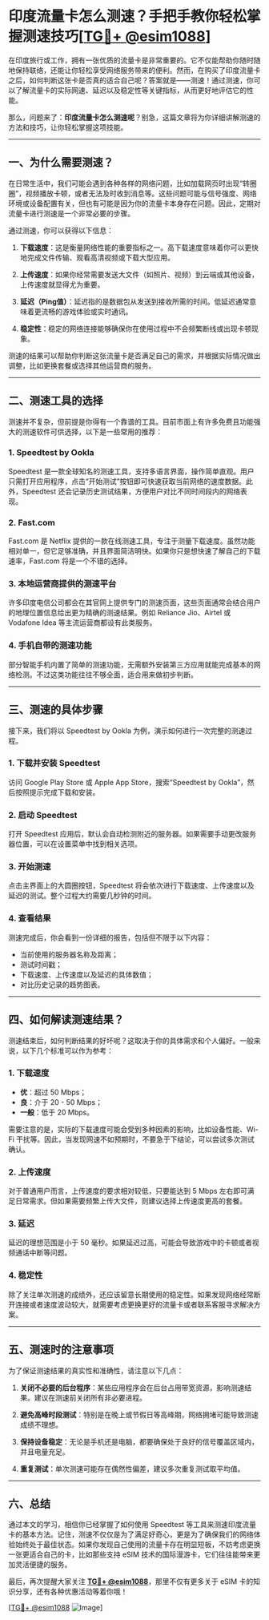 # 印度流量卡怎么测速？手把手教你轻松掌握测速技巧[[TG💪+ @esim1088](https://t.me/s/esim1088)]

在印度旅行或工作，拥有一张优质的流量卡是非常重要的。它不仅能帮助你随时随地保持联络，还能让你轻松享受网络服务带来的便利。然而，在购买了印度流量卡之后，如何判断这张卡是否真的适合自己呢？答案就是——测速！通过测速，你可以了解流量卡的实际网速、延迟以及稳定性等关键指标，从而更好地评估它的性能。

那么，问题来了：**印度流量卡怎么测速呢**？别急，这篇文章将为你详细讲解测速的方法和技巧，让你轻松掌握这项技能。

---

## 一、为什么需要测速？

在日常生活中，我们可能会遇到各种各样的网络问题，比如加载网页时出现“转圈圈”，视频播放卡顿，或者无法及时收到消息等。这些问题可能与信号强度、网络环境或设备配置有关，但也有可能是因为你的流量卡本身存在问题。因此，定期对流量卡进行测速是一个非常必要的步骤。

通过测速，你可以获得以下信息：

1. **下载速度**：这是衡量网络性能的重要指标之一。高下载速度意味着你可以更快地完成文件传输、观看高清视频或下载大型应用。
   
2. **上传速度**：如果你经常需要发送大文件（如照片、视频）到云端或其他设备，上传速度就显得尤为重要。

3. **延迟（Ping值）**：延迟指的是数据包从发送到接收所需的时间。低延迟通常意味着更流畅的游戏体验或实时通讯。

4. **稳定性**：稳定的网络连接能够确保你在使用过程中不会频繁断线或出现卡顿现象。

测速的结果可以帮助你判断这张流量卡是否满足自己的需求，并根据实际情况做出调整，比如更换套餐或选择其他运营商的服务。

---

## 二、测速工具的选择

测速并不复杂，但前提是你得有一个靠谱的工具。目前市面上有许多免费且功能强大的测速软件可供选择，以下是一些常用的推荐：

### 1. Speedtest by Ookla

Speedtest 是一款全球知名的测速工具，支持多语言界面，操作简单直观。用户只需打开应用程序，点击“开始测试”按钮即可快速获取当前网络的速度数据。此外，Speedtest 还会记录历史测试结果，方便用户对比不同时间段内的网络表现。

### 2. Fast.com

Fast.com 是 Netflix 提供的一款在线测速工具，专注于测量下载速度。虽然功能相对单一，但它足够准确，并且界面简洁明快。如果你只是想快速了解自己的下载速率，Fast.com 将是一个不错的选择。

### 3. 本地运营商提供的测速平台

许多印度电信公司都会在其官网上提供专门的测速页面，这些页面通常会结合用户的地理位置信息给出更为精确的测速结果。例如 Reliance Jio、Airtel 或 Vodafone Idea 等主流运营商都设有此类服务。

### 4. 手机自带的测速功能

部分智能手机内置了简单的测速功能，无需额外安装第三方应用就能完成基本的网络检测。不过这类功能往往不够全面，适合用来做初步判断。

---

## 三、测速的具体步骤

接下来，我们将以 Speedtest by Ookla 为例，演示如何进行一次完整的测速过程。

### 1. 下载并安装 Speedtest

访问 Google Play Store 或 Apple App Store，搜索“Speedtest by Ookla”，然后按照提示完成下载和安装。

### 2. 启动 Speedtest

打开 Speedtest 应用后，默认会自动检测附近的服务器。如果需要手动更改服务器位置，可以在设置菜单中找到相关选项。

### 3. 开始测速

点击主界面上的大圆圈按钮，Speedtest 将会依次进行下载速度、上传速度以及延迟的测试。整个过程大约需要几秒钟的时间。

### 4. 查看结果

测速完成后，你会看到一份详细的报告，包括但不限于以下内容：
- 当前使用的服务器名称及距离；
- 测试时间戳；
- 下载速度、上传速度以及延迟的具体数值；
- 对比历史记录的趋势图表。

---

## 四、如何解读测速结果？

测速结束后，如何判断结果的好坏呢？这取决于你的具体需求和个人偏好。一般来说，以下几个标准可以作为参考：

### 1. 下载速度

- **优**：超过 50 Mbps；
- **良**：介于 20 - 50 Mbps；
- **一般**：低于 20 Mbps。

需要注意的是，实际的下载速度可能会受到多种因素的影响，比如设备性能、Wi-Fi 干扰等。因此，当发现网速不如预期时，不要急于下结论，可以尝试多次测试确认。

### 2. 上传速度

对于普通用户而言，上传速度的要求相对较低，只要能达到 5 Mbps 左右即可满足日常需求。但如果需要频繁上传大文件，则建议选择上传速度更高的套餐。

### 3. 延迟

延迟的理想范围是小于 50 毫秒。如果延迟过高，可能会导致游戏中的卡顿或者视频通话中断等问题。

### 4. 稳定性

除了关注单次测速的成绩外，还应该留意长期使用的稳定性。如果发现网络经常断开连接或者速度波动较大，就需要考虑更换更好的流量卡或者联系客服寻求解决方案。

---

## 五、测速时的注意事项

为了保证测速结果的真实性和准确性，请注意以下几点：

1. **关闭不必要的后台程序**：某些应用程序会在后台占用带宽资源，影响测速结果。建议在测速前关闭所有非必要进程。

2. **避免高峰时段测试**：特别是在晚上或节假日等高峰期，网络拥堵可能导致测速成绩不理想。

3. **保持设备稳定**：无论是手机还是电脑，都要确保处于良好的信号覆盖区域内，并且电量充足。

4. **重复测试**：单次测速可能存在偶然性偏差，建议多次重复测试取平均值。

---

## 六、总结

通过本文的学习，相信你已经掌握了如何使用 Speedtest 等工具来测速印度流量卡的基本方法。记住，测速不仅仅是为了满足好奇心，更是为了确保我们的网络体验始终处于最佳状态。如果你发现自己使用的流量卡存在明显短板，不妨考虑更换一张更适合自己的卡，比如那些支持 eSIM 技术的国际漫游卡，它们往往能带来更加灵活便捷的服务。

最后，再次提醒大家关注 **[TG💪+ @esim1088](https://t.me/s/esim1088)**，那里不仅有更多关于 eSIM 卡的知识分享，还有各种优惠活动等着你哦！

[[TG💪+ @esim1088](https://t.me/s/esim1088) ![Image](https://i.postimg.cc/4NQfJmqS/Snipaste-2025-05-13-00-14-12.png)]